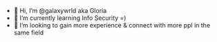 - 👋 Hi, I’m @galaxywrld aka Gloria
- 🌱 I’m currently learning Info Security =) 
- 💞️ I’m looking to gain more experience & connect with more ppl in the same field 

<!---
galaxywrld/galaxywrld is a ✨ special ✨ repository because its `README.md` (this file) appears on your GitHub profile.
You can click the Preview link to take a look at your changes.
--->
